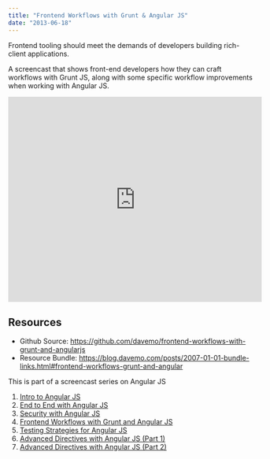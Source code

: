 ```yaml
---
title: "Frontend Workflows with Grunt & Angular JS"
date: "2013-06-18"
---
```


<aside class="tldr">
Frontend tooling should meet the demands of developers building rich-client applications.
</aside>

A screencast that shows front-end developers how they can craft workflows with Grunt JS, along with some specific workflow improvements when working with Angular JS.

<iframe src="https://www.youtube.com/embed/fSAgFxjFSqY?wmode=transparent" allowfullscreen frameborder="0" height="417" width="515"></iframe>

## Resources

- Github Source: https://github.com/davemo/frontend-workflows-with-grunt-and-angularjs
- Resource Bundle: https://blog.davemo.com/posts/2007-01-01-bundle-links.html#frontend-workflows-grunt-and-angular

This is part of a screencast series on Angular JS

1. [Intro to Angular JS](http://www.youtube.com/watch?v=8ILQOFAgaXE)
1. [End to End with Angular JS](http://www.youtube.com/watch?v=hqAyiqUs93c)
1. [Security with Angular JS](http://www.youtube.com/watch?v=18ifoT-Id54)
1. [Frontend Workflows with Grunt and Angular JS](http://www.youtube.com/watch?v=fSAgFxjFSqY)
1. [Testing Strategies for Angular JS](https://www.youtube.com/watch?v=UYVcY9EJcRs)
1. [Advanced Directives with Angular JS (Part 1)](https://www.youtube.com/watch?v=Ty8XcASK9js)
1. [Advanced Directives with Angular JS (Part 2)](https://www.youtube.com/watch?v=4zG8SfucUzg)

